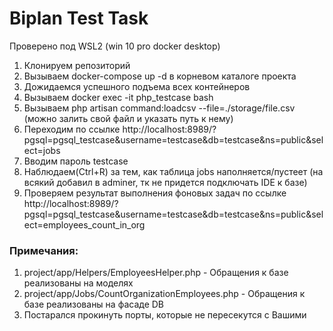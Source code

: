 # Biplan Test Task

Проверено под WSL2 (win 10 pro docker desktop)

1. Клонируем репозиторий
2. Вызываем docker-compose up -d в корневом каталоге проекта
3. Дожидаемся успешного подъема всех контейнеров
4. Вызываем docker exec -it php_testcase bash
5. Вызываем php artisan command:loadcsv --file=./storage/file.csv (можно залить свой файл и указать путь к нему)
6. Переходим по ссылке http://localhost:8989/?pgsql=pgsql_testcase&username=testcase&db=testcase&ns=public&select=jobs
7. Вводим пароль testcase
8. Наблюдаем(Ctrl+R) за тем, как таблица jobs наполняется/пустеет (на всякий добавил в adminer, тк не придется подключать IDE к базе)
9. Проверяем результат выполнения фоновых задач по ссылке http://localhost:8989/?pgsql=pgsql_testcase&username=testcase&db=testcase&ns=public&select=employees_count_in_org

### Примечания:

1. project/app/Helpers/EmployeesHelper.php - Обращения к базе реализованы на моделях
2. project/app/Jobs/CountOrganizationEmployees.php - Обращения к базе реализованы на фасаде DB
3. Постарался прокинуть порты, которые не пересекутся с Вашими
